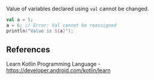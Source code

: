 Value of variables declared using `val` cannot be changed.

```kotlin
val a = 5;
a = 6; // Error: Val cannot be reassigned
println("Value is ${a}");
```

## References

Learn Kotlin Programming Language - https://developer.android.com/kotlin/learn
